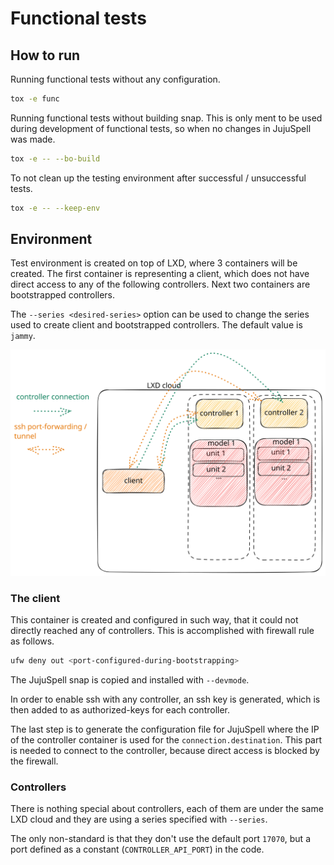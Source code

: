 # Functional tests

## How to run

Running functional tests without any configuration.

```bash
tox -e func
```

Running functional tests without building snap. This is only ment to be used during development of functional tests, so when no changes in JujuSpell was made.

```bash
tox -e -- --bo-build
```

To not clean up the testing environment after successful / unsuccessful tests.

```bash
tox -e -- --keep-env
```

## Environment

Test environment is created on top of LXD, where 3 containers will be created. The first container is representing a client, which does not have direct access to any of the following controllers. Next two containers are bootstrapped controllers.

The `--series <desired-series>` option can be used to change the series used to create client and bootstrapped controllers. The default value is `jammy`.

![LXD environemnt](./env.svg?raw=true "LXD environment")

### The client

This container is created and configured in such way, that it could not directly reached any of controllers. This is accomplished with firewall rule as follows.

```bash
ufw deny out <port-configured-during-bootstrapping>
```

The JujuSpell snap is copied and installed with `--devmode`.

In order to enable ssh with any controller, an ssh key is generated, which is then added to as authorized-keys for each controller.

The last step is to generate the configuration file for JujuSpell where the IP of the controller container is used for the `connection.destination`. This part is needed to connect to the controller, because direct access is blocked by the firewall.

### Controllers

There is nothing special about controllers, each of them are under the same LXD cloud and they are using a series specified with `--series`.

The only non-standard is that they don't use the default port `17070`, but a port defined as a constant (`CONTROLLER_API_PORT`) in the code.
